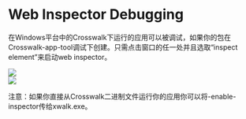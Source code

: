 # Web Inspector Debugging

在Windows平台中的Crosswalk下运行的应用可以被调试，如果你的包在Crosswalk-app-tool调试下创建。只需点击窗口的任一处并且选取“inspect element”来启动web inspector。

<a href="/assets/win3-google.png"><img src="/assets/win3-google.png" style="display: block; margin: 0 auto"/></a>
<a href="/assets/win4-google-debug.png"><img src="/assets/win4-google-debug.png" style="display: block; margin: 0 auto"/></a>

注意：如果你直接从Crosswalk二进制文件运行你的应用你可以将-enable-inspector传给xwalk.exe。
